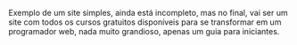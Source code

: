 Exemplo de um site simples, ainda está incompleto, mas no final, vai ser um site com todos os cursos gratuitos disponíveis para se transformar em um programador web, nada muito grandioso, apenas um guia para iniciantes.
